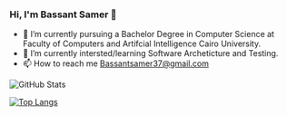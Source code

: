 ### Hi, I'm Bassant Samer 👋


- 🔭 I’m currently pursuing a Bachelor Degree in Computer Science at Faculty of Computers and Artifcial Intelligence Cairo University.
- 🌱 I’m currently intersted/learning Software Archeticture and Testing.
- 📫 How to reach me Bassantsamer37@gmail.com

![GitHub Stats](https://github-readme-stats.vercel.app/api?username=bassantsamerr&theme=radical)


[![Top Langs](https://github-readme-stats.vercel.app/api/top-langs/?username=bassantsamerr&layout=compact)](https://github.com/anuraghazra/github-readme-stats)

